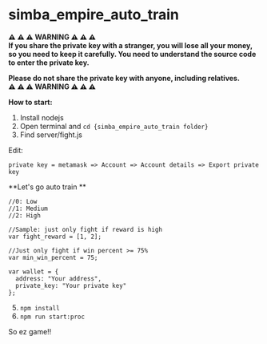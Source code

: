 # simba_empire_auto_train

**⚠️ ⚠️ ⚠️ WARNING ⚠️ ⚠️ ⚠️ <br/>
If you share the private key with a stranger, you will lose all your money, so you need to keep it carefully. You need to understand the source code to enter the private key. <br/>**

**Please do not share the private key with anyone, including relatives.<br/>
⚠️ ⚠️ ⚠️ WARNING ⚠️ ⚠️ ⚠️**

**How to start:**

1.  Install nodejs
2.  Open terminal and ```cd {simba_empire_auto_train folder}```
3.  Find server/fight.js

Edit:

```
private key = metamask => Account => Account details => Export private key
```

**Let's go auto train **
```
//0: Low
//1: Medium
//2: High

//Sample: just only fight if reward is high
var fight_reward = [1, 2]; 
```

```
//Just only fight if win percent >= 75%
var min_win_percent = 75;
```

```
var wallet = {
  address: "Your address",
  private_key: "Your private key"
};
```

5.  ```npm install```
6.  ```npm run start:proc```

So ez game!!
